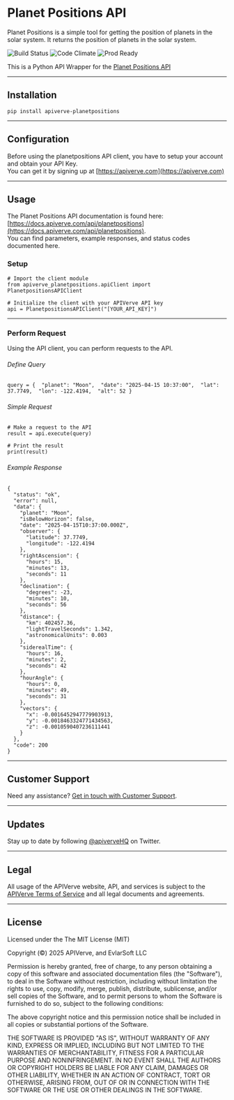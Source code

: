 Planet Positions API
============

Planet Positions is a simple tool for getting the position of planets in the solar system. It returns the position of planets in the solar system.

![Build Status](https://img.shields.io/badge/build-passing-green)
![Code Climate](https://img.shields.io/badge/maintainability-B-purple)
![Prod Ready](https://img.shields.io/badge/production-ready-blue)

This is a Python API Wrapper for the [Planet Positions API](https://apiverve.com/marketplace/api/planetpositions)

---

## Installation
	pip install apiverve-planetpositions

---

## Configuration

Before using the planetpositions API client, you have to setup your account and obtain your API Key.  
You can get it by signing up at [https://apiverve.com](https://apiverve.com)

---

## Usage

The Planet Positions API documentation is found here: [https://docs.apiverve.com/api/planetpositions](https://docs.apiverve.com/api/planetpositions).  
You can find parameters, example responses, and status codes documented here.

### Setup

```
# Import the client module
from apiverve_planetpositions.apiClient import PlanetpositionsAPIClient

# Initialize the client with your APIVerve API key
api = PlanetpositionsAPIClient("[YOUR_API_KEY]")
```

---


### Perform Request
Using the API client, you can perform requests to the API.

###### Define Query

```
query = {  "planet": "Moon",  "date": "2025-04-15 10:37:00",  "lat": 37.7749,  "lon": -122.4194,  "alt": 52 }
```

###### Simple Request

```
# Make a request to the API
result = api.execute(query)

# Print the result
print(result)
```

###### Example Response

```
{
  "status": "ok",
  "error": null,
  "data": {
    "planet": "Moon",
    "isBelowHorizon": false,
    "date": "2025-04-15T10:37:00.000Z",
    "observer": {
      "latitude": 37.7749,
      "longitude": -122.4194
    },
    "rightAscension": {
      "hours": 15,
      "minutes": 13,
      "seconds": 11
    },
    "declination": {
      "degrees": -23,
      "minutes": 10,
      "seconds": 56
    },
    "distance": {
      "km": 402457.36,
      "lightTravelSeconds": 1.342,
      "astronomicalUnits": 0.003
    },
    "siderealTime": {
      "hours": 16,
      "minutes": 2,
      "seconds": 42
    },
    "hourAngle": {
      "hours": 0,
      "minutes": 49,
      "seconds": 31
    },
    "vectors": {
      "x": -0.0016452947779903913,
      "y": -0.0018463324771434563,
      "z": -0.0010590407236111441
    }
  },
  "code": 200
}
```

---

## Customer Support

Need any assistance? [Get in touch with Customer Support](https://apiverve.com/contact).

---

## Updates
Stay up to date by following [@apiverveHQ](https://twitter.com/apiverveHQ) on Twitter.

---

## Legal

All usage of the APIVerve website, API, and services is subject to the [APIVerve Terms of Service](https://apiverve.com/terms) and all legal documents and agreements.

---

## License
Licensed under the The MIT License (MIT)

Copyright (&copy;) 2025 APIVerve, and EvlarSoft LLC

Permission is hereby granted, free of charge, to any person obtaining a copy of this software and associated documentation files (the "Software"), to deal in the Software without restriction, including without limitation the rights to use, copy, modify, merge, publish, distribute, sublicense, and/or sell copies of the Software, and to permit persons to whom the Software is furnished to do so, subject to the following conditions:

The above copyright notice and this permission notice shall be included in all copies or substantial portions of the Software.

THE SOFTWARE IS PROVIDED "AS IS", WITHOUT WARRANTY OF ANY KIND, EXPRESS OR IMPLIED, INCLUDING BUT NOT LIMITED TO THE WARRANTIES OF MERCHANTABILITY, FITNESS FOR A PARTICULAR PURPOSE AND NONINFRINGEMENT. IN NO EVENT SHALL THE AUTHORS OR COPYRIGHT HOLDERS BE LIABLE FOR ANY CLAIM, DAMAGES OR OTHER LIABILITY, WHETHER IN AN ACTION OF CONTRACT, TORT OR OTHERWISE, ARISING FROM, OUT OF OR IN CONNECTION WITH THE SOFTWARE OR THE USE OR OTHER DEALINGS IN THE SOFTWARE.